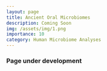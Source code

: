 ```yaml
---
layout: page
title: Ancient Oral Microbiomes
description: Coming Soon
img: /assets/img/1.png
importance: 10
category: Human Microbiome Analyses
---
```


### Page under development